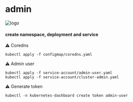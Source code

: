 # admin
![logo](https://user-images.githubusercontent.com/26479/113612862-aaadd080-9650-11eb-83db-7a3103293c3c.png)

#### create namespace, deployment and service

⚠️ Coredns

```
kubectl apply -f configmap/coredns.yaml
```

⚠️ Admin user

```
kubectl apply -f service-account/admin-user.yaml
kubectl apply -f service-account/cluster-admin.yaml
```

⚠️ Generate token

```
kubectl -n kubernetes-dashboard create token admin-user
```
